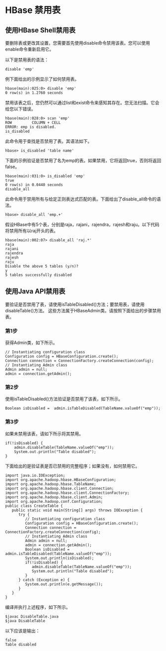 # HBase 禁用表

## 使用HBase Shell禁用表
要删除表或更改其设置，您需要首先使用disable命令禁用该表。您可以使用enable命令重新启用它。

以下是禁用表的语法：
```text
disable 'emp'
```

例下面给出的示例显示了如何禁用表。
```text
hbase(main):025:0> disable 'emp'
0 row(s) in 1.2760 seconds
```

禁用该表之后，您仍然可以通过list和exist命令来感知其存在。您无法扫描。它会给您以下错误。
```text
hbase(main):028:0> scan 'emp'
ROW         COLUMN + CELL
ERROR: emp is disabled.
is_disabled
```

此命令用于查找是否禁用了表。其语法如下。
```text
hbase> is_disabled 'table name'
```

下面的示例验证是否禁用了名为emp的表。如果禁用，它将返回true，否则将返回false。
```text
hbase(main):031:0> is_disabled 'emp'
true
0 row(s) in 0.0440 seconds
disable_all
```

此命令用于禁用所有与给定正则表达式匹配的表。下面给出了disable_all命令的语法。
```text
hbase> disable_all 'emp.+'
```

假设HBase中有5个表，分别是raja，rajani，rajendra，rajesh和raju。以下代码将禁用所有以raj开头的表。
```text
hbase(main):002:07> disable_all 'raj.*'
raja
rajani
rajendra
rajesh
raju
Disable the above 5 tables (y/n)?
y
5 tables successfully disabled
```

## 使用Java API禁用表
要验证是否禁用了表，请使用isTableDisabled()方法；要禁用表，请使用disableTable()方法。
这些方法属于HBaseAdmin类。请按照下面给出的步骤禁用表。

### 第1步
获得Admin类，如下所示。
```text
// Instantiating configuration class
Configuration config = HBaseConfiguration.create();
Connection connection = ConnectionFactory.createConnection(config);
// Instantiating Admin class
Admin admin = null;
admin = connection.getAdmin();
```

### 第2步
使用isTableDisabled()方法验证是否禁用了该表，如下所示。
```text
Boolean isDisabled =  admin.isTableDisabled(TableName.valueOf("emp"));
```

### 第3步
如果未禁用该表，请如下所示将其禁用。
```text
if(!isDisabled) {
    admin.disableTable(TableName.valueOf("emp"));
    System.out.println("Table disabled");
}
```

下面给出的是验证表是否已禁用的完整程序；如果没有，如何禁用它。
```text
import java.io.IOException;
import org.apache.hadoop.hbase.HBaseConfiguration;
import org.apache.hadoop.hbase.TableName;
import org.apache.hadoop.hbase.client.Connection;
import org.apache.hadoop.hbase.client.ConnectionFactory;
import org.apache.hadoop.hbase.client.Admin;
import org.apache.hadoop.conf.Configuration;
public class CreateTable {
   public static void main(String[] args) throws IOException {
      try {
         // Instantiating configuration class
         Configuration config = HBaseConfiguration.create();
         Connection connection = ConnectionFactory.createConnection(config);
         // Instantiating Admin class
         Admin admin = null;
         admin = connection.getAdmin();
         Boolean isDisabled =  admin.isTableDisabled(TableName.valueOf("emp"));
         System.out.println(isDisabled);
         if(!isDisabled) {
            admin.disableTable(TableName.valueOf("emp"));
            System.out.println("Table disabled");
         }
      } catch (Exception e) {
         System.out.println(e.getMessage());
      }
   }
}
```

编译并执行上述程序，如下所示。
```text
$javac DisableTable.java
$java DisableTable
```

以下应该是输出：
```text
false
Table disabled
```
